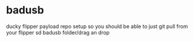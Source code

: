 # badusb
ducky flipper payload repo setup so you should be able to just git pull from your flipper sd badusb folder/drag an drop
